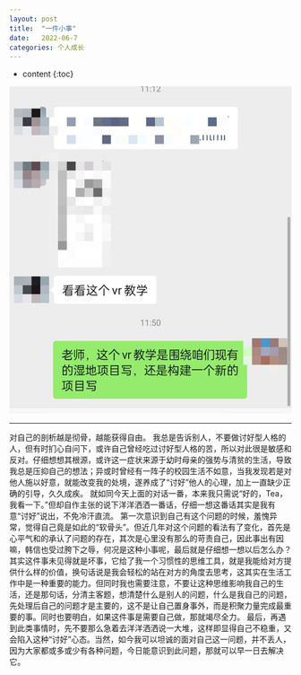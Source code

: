 ```yaml
---
layout: post
title:  "一件小事"
date:   2022-06-7
categories: 个人成长
---
```

* content
{:toc}

![案例](/img/2022-6-7/1.jpg)

---

对自己的剖析越是彻骨，越能获得自由。
我总是告诉别人，不要做讨好型人格的人，但有时扪心自问下，或许自己曾经吃过讨好型人格的苦，所以对此很是敏感和反对。仔细想想其根源，或许这一症状来源于幼时母亲的强势与清贫的生活，导致我总是压抑自己的想法；异或时曾经有一阵子的校园生活不如意，当我发现若是对他人施以好意，就能改变我的处境，遂养成了“讨好”他人的心理，加上一直缺少正确的引导，久久成疾。
就如同今天上面的对话一番，本来我只需说“好的，Tea，我看一下。”但却自作主张的说下洋洋洒洒一番话，仔细一想这番话其实是我有意“讨好”说出，不免冷汗直流。
第一次意识到自己有这个问题的时候，羞愧异常，觉得自己竟是如此的“软骨头”。但近几年对这个问题的看法有了变化，首先是心平气和的承认了问题的存在，其次是心里没有那么的苛责自己，因此事出有因嘛，韩信也受过胯下之辱，何况是这种小事呢，最后就是仔细想一想以后怎么办？
其实这件事未见得就是坏事，它给了我一个习惯性的思维工具，就是我能给对方提供什么样的价值，换句话说是我会轻松的站在对方的角度去思考，这其实在生活工作中是一种重要的能力。但同时我也需要注意，不要让这种思维影响我自己的生活，还是那句话，分清主客题，想清楚什么是别人的问题，什么是我自己的问题，先处理后自己的问题才是主要的，这不是让自己置身事外，而是积聚力量完成最重要的事。同时也要明白，如果这件事是需要自己做，那就竭尽全力。
最后，再遇到此类事情时，先不要那么急着去洋洋洒洒说一大堆，这样即显得自己不稳重，又会陷入这种“讨好”心态。当然，如今我可以坦诚的面对自己这一问题，并不丢人，因为大家都或多或少有各种问题，今日能意识到此问题，那就可以早一日去解决它。